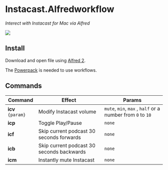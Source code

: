 # Instacast.Alfredworkflow

*Interect with Instacast for Mac via Alfred*

![](http://d.pr/i/3TSl+)

## Install

Download and open file using [Alfred 2](http://www.alfredapp.com/).

The [Powerpack](https://buy.alfredapp.com/) is needed to use workflows.

## Commands

| Command           | Effect                  | Params |
| ----------------- | ----------------------- | ------ |
| **icv** `{param}` | Modify Instacast volume | `mute`, `min`, `max` , `half` or a number from `0` to `10` |
| **icp**           | Toggle Play/Pause       | `none` |
| **icf**           | Skip current podcast 30 seconds forwards  | `none` |
| **icb**           | Skip current podcast 30 seconds backwards | `none` |
| **icm**           | Instantly mute Instacast| `none` |